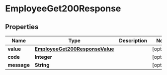 

# EmployeeGet200Response


## Properties

| Name | Type | Description | Notes |
|------------ | ------------- | ------------- | -------------|
|**value** | [**EmployeeGet200ResponseValue**](EmployeeGet200ResponseValue.md) |  |  [optional] |
|**code** | **Integer** |  |  [optional] |
|**message** | **String** |  |  [optional] |



